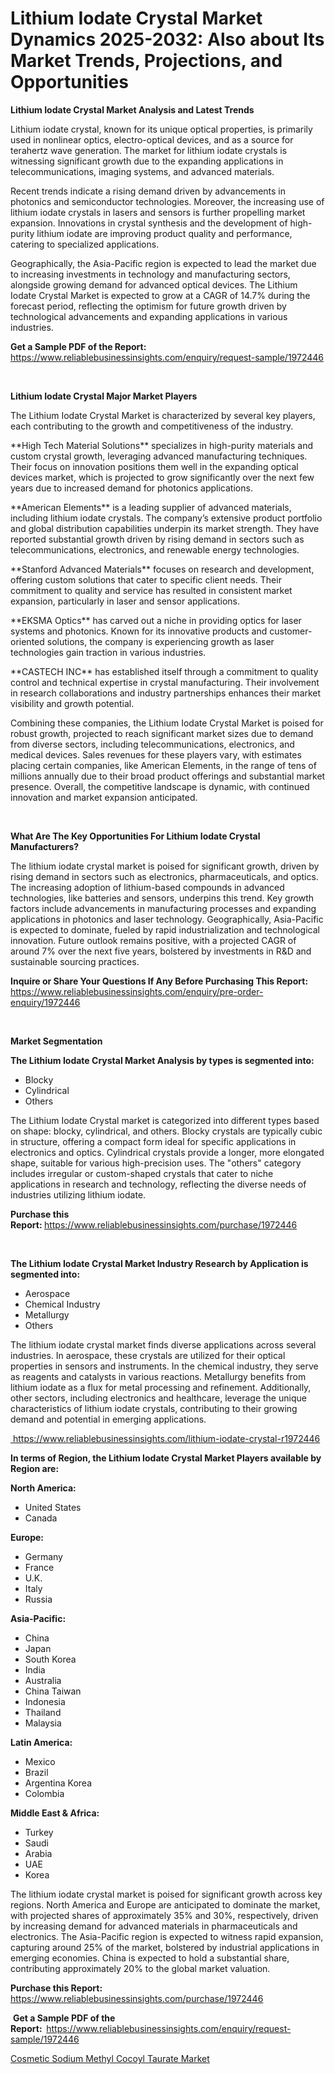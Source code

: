 <p><h1>Lithium Iodate Crystal Market Dynamics 2025-2032: Also about Its Market Trends, Projections, and Opportunities</h1></p><p><strong>Lithium Iodate Crystal Market Analysis and Latest Trends</strong></p>
<p><p>Lithium iodate crystal, known for its unique optical properties, is primarily used in nonlinear optics, electro-optical devices, and as a source for terahertz wave generation. The market for lithium iodate crystals is witnessing significant growth due to the expanding applications in telecommunications, imaging systems, and advanced materials.</p><p>Recent trends indicate a rising demand driven by advancements in photonics and semiconductor technologies. Moreover, the increasing use of lithium iodate crystals in lasers and sensors is further propelling market expansion. Innovations in crystal synthesis and the development of high-purity lithium iodate are improving product quality and performance, catering to specialized applications.</p><p>Geographically, the Asia-Pacific region is expected to lead the market due to increasing investments in technology and manufacturing sectors, alongside growing demand for advanced optical devices. The Lithium Iodate Crystal Market is expected to grow at a CAGR of 14.7% during the forecast period, reflecting the optimism for future growth driven by technological advancements and expanding applications in various industries.</p></p>
<p><strong>Get a Sample PDF of the Report:&nbsp;</strong> <a href="https://www.reliablebusinessinsights.com/enquiry/request-sample/1972446?utm_campaign=3080&utm_medium=2&utm_source=Github&utm_content=ia&utm_term=03042025&utm_id=lithium-iodate-crystal">https://www.reliablebusinessinsights.com/enquiry/request-sample/1972446</a></p>
<p>&nbsp;</p>
<p><strong>Lithium Iodate Crystal Major Market Players</strong></p>
<p><p>The Lithium Iodate Crystal Market is characterized by several key players, each contributing to the growth and competitiveness of the industry.</p><p>**High Tech Material Solutions** specializes in high-purity materials and custom crystal growth, leveraging advanced manufacturing techniques. Their focus on innovation positions them well in the expanding optical devices market, which is projected to grow significantly over the next few years due to increased demand for photonics applications.</p><p>**American Elements** is a leading supplier of advanced materials, including lithium iodate crystals. The company’s extensive product portfolio and global distribution capabilities underpin its market strength. They have reported substantial growth driven by rising demand in sectors such as telecommunications, electronics, and renewable energy technologies.</p><p>**Stanford Advanced Materials** focuses on research and development, offering custom solutions that cater to specific client needs. Their commitment to quality and service has resulted in consistent market expansion, particularly in laser and sensor applications.</p><p>**EKSMA Optics** has carved out a niche in providing optics for laser systems and photonics. Known for its innovative products and customer-oriented solutions, the company is experiencing growth as laser technologies gain traction in various industries.</p><p>**CASTECH INC** has established itself through a commitment to quality control and technical expertise in crystal manufacturing. Their involvement in research collaborations and industry partnerships enhances their market visibility and growth potential.</p><p>Combining these companies, the Lithium Iodate Crystal Market is poised for robust growth, projected to reach significant market sizes due to demand from diverse sectors, including telecommunications, electronics, and medical devices. Sales revenues for these players vary, with estimates placing certain companies, like American Elements, in the range of tens of millions annually due to their broad product offerings and substantial market presence. Overall, the competitive landscape is dynamic, with continued innovation and market expansion anticipated.</p></p>
<p>&nbsp;</p>
<p><strong>What Are The Key Opportunities For Lithium Iodate Crystal Manufacturers?</strong></p>
<p><p>The lithium iodate crystal market is poised for significant growth, driven by rising demand in sectors such as electronics, pharmaceuticals, and optics. The increasing adoption of lithium-based compounds in advanced technologies, like batteries and sensors, underpins this trend. Key growth factors include advancements in manufacturing processes and expanding applications in photonics and laser technology. Geographically, Asia-Pacific is expected to dominate, fueled by rapid industrialization and technological innovation. Future outlook remains positive, with a projected CAGR of around 7% over the next five years, bolstered by investments in R&D and sustainable sourcing practices.</p></p>
<p><strong>Inquire or Share Your Questions If Any Before Purchasing This Report:</strong> <a href="https://www.reliablebusinessinsights.com/enquiry/pre-order-enquiry/1972446?utm_campaign=3080&utm_medium=2&utm_source=Github&utm_content=ia&utm_term=03042025&utm_id=lithium-iodate-crystal">https://www.reliablebusinessinsights.com/enquiry/pre-order-enquiry/1972446</a></p>
<p>&nbsp;</p>
<p><strong>Market Segmentation</strong></p>
<p><strong>The Lithium Iodate Crystal Market Analysis by types is segmented into:</strong></p>
<p><ul><li>Blocky</li><li>Cylindrical</li><li>Others</li></ul></p>
<p><p>The Lithium Iodate Crystal market is categorized into different types based on shape: blocky, cylindrical, and others. Blocky crystals are typically cubic in structure, offering a compact form ideal for specific applications in electronics and optics. Cylindrical crystals provide a longer, more elongated shape, suitable for various high-precision uses. The "others" category includes irregular or custom-shaped crystals that cater to niche applications in research and technology, reflecting the diverse needs of industries utilizing lithium iodate.</p></p>
<p><strong>Purchase this Report:&nbsp;</strong><a href="https://www.reliablebusinessinsights.com/purchase/1972446?utm_campaign=3080&utm_medium=2&utm_source=Github&utm_content=ia&utm_term=03042025&utm_id=lithium-iodate-crystal">https://www.reliablebusinessinsights.com/purchase/1972446</a></p>
<p>&nbsp;</p>
<p><strong>The Lithium Iodate Crystal Market Industry Research by Application is segmented into:</strong></p>
<p><ul><li>Aerospace</li><li>Chemical Industry</li><li>Metallurgy</li><li>Others</li></ul></p>
<p><p>The lithium iodate crystal market finds diverse applications across several industries. In aerospace, these crystals are utilized for their optical properties in sensors and instruments. In the chemical industry, they serve as reagents and catalysts in various reactions. Metallurgy benefits from lithium iodate as a flux for metal processing and refinement. Additionally, other sectors, including electronics and healthcare, leverage the unique characteristics of lithium iodate crystals, contributing to their growing demand and potential in emerging applications.</p></p>
<p><a href="https://www.reliablebusinessinsights.com/lithium-iodate-crystal-r1972446?utm_campaign=3080&utm_medium=2&utm_source=Github&utm_content=ia&utm_term=03042025&utm_id=lithium-iodate-crystal">&nbsp;https://www.reliablebusinessinsights.com/lithium-iodate-crystal-r1972446</a></p>
<p><strong>In terms of Region, the Lithium Iodate Crystal Market Players available by Region are:</strong></p>
<p>
    <p> <strong> North America: </strong>
        <ul>
            <li>United States</li>
            <li>Canada</li>
        </ul>
        </p> 
    <p> <strong> Europe: </strong>
        <ul>
            <li>Germany</li>
            <li>France</li>
            <li>U.K.</li>
            <li>Italy</li>
            <li>Russia</li>
        </ul>
        </p> 
    <p> <strong> Asia-Pacific: </strong>
        <ul>
            <li>China</li>
            <li>Japan</li>
            <li>South Korea</li>
            <li>India</li>
            <li>Australia</li>
            <li>China Taiwan</li>
            <li>Indonesia</li>
            <li>Thailand</li>
            <li>Malaysia</li>
        </ul>
        </p> 
    <p> <strong> Latin America: </strong>
        <ul>
            <li>Mexico</li>
            <li>Brazil</li>
            <li>Argentina Korea</li>
            <li>Colombia</li>
        </ul>
        </p> 
    <p> <strong> Middle East & Africa: </strong>
        <ul>
            <li>Turkey</li>
            <li>Saudi</li>
            <li>Arabia</li>
            <li>UAE</li>
            <li>Korea</li>
        </ul>
    </p>
    </p>
<p><p>The lithium iodate crystal market is poised for significant growth across key regions. North America and Europe are anticipated to dominate the market, with projected shares of approximately 35% and 30%, respectively, driven by increasing demand for advanced materials in pharmaceuticals and electronics. The Asia-Pacific region is expected to witness rapid expansion, capturing around 25% of the market, bolstered by industrial applications in emerging economies. China is expected to hold a substantial share, contributing approximately 20% to the global market valuation.</p></p>
<p><strong>Purchase this Report: </strong><a href="https://www.reliablebusinessinsights.com/purchase/1972446?utm_campaign=3080&utm_medium=2&utm_source=Github&utm_content=ia&utm_term=03042025&utm_id=lithium-iodate-crystal">https://www.reliablebusinessinsights.com/purchase/1972446</a></p>
<p>&nbsp;<strong>Get a Sample PDF of the Report:&nbsp;&nbsp;</strong><a href="https://www.reliablebusinessinsights.com/enquiry/request-sample/1972446?utm_campaign=3080&utm_medium=2&utm_source=Github&utm_content=ia&utm_term=03042025&utm_id=lithium-iodate-crystal">https://www.reliablebusinessinsights.com/enquiry/request-sample/1972446</a></p>
<p><strong></strong></p>
<p><p><a href="https://github.com/kaddahblejc/Market-Research-Report-List-1/blob/main/cosmetic-sodium-methyl-cocoyl-taurate-market.md?utm_campaign=3080&utm_medium=2&utm_source=Github&utm_content=ia&utm_term=03042025&utm_id=lithium-iodate-crystal">Cosmetic Sodium Methyl Cocoyl Taurate Market</a></p></p>